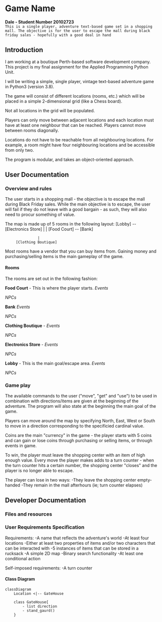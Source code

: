 # Game Name
**Dale - Student Number 20102723**<br/>
`This is a single player, adventure text-based game set in a shopping mall. The objective is for the user to escape the mall during black friday sales - hopefully with a good deal in hand `<br/>

## Introduction
I am working at a boutique Perth-based software development company. This project is my final assignment for the Applied Programming Python Unit.

I will be writing a simple, single player, vintage text-based adventure game in Python3 (version 3.8).

The game will consist of different locations (rooms, etc.) which will be placed in a simple 2-dimensional grid (like a Chess board).
 
Not all locations in the grid will be populated.
 
Players can only move between adjacent locations and each location must have at least one neighbour that can be reached. Players cannot move between rooms diagonally.

Locations do not have to be reachable from all neighbouring locations. For example, a room might have four neighbouring locations and be accessible from only two. 

The program is modular, and takes an object-oriented approach. 




## User Documentation
### Overview and rules
The user starts in a shopping mall - the objective is to escape the mall during Black Friday sales. While the main objective is to escape, the user will fail if they do not leave with a good bargain - as such, they will also need to procur something of value.

The map is made up of 5 rooms in the following layout:
[Lobby] -- [Electronics Store]
  |                |
[Food Court] -- [Bank]  

                   |
         [Clothing Boutique]
       

Most rooms have a vendor that you can buy items from. Gaining money and purchasing/selling items is the main gameplay of the game.

#### Rooms
The rooms are set out in the following fashion:

**Food Court** -
This is where the player starts.
*Events*

*NPCs*

**Bank**
*Events*

*NPCs*

**Clothing Boutique** -
*Events*

*NPCs*

**Electronics Store** -
*Events*

*NPCs*

**Lobby** -
This is the main goal/escape area.
*Events*

*NPCs*

### Game play
The available commands to the user ("move", "get" and "use") to be used in combination with directions/items are given at the beginning of the adventure. The program will also state at the beginning the main goal of the game.

Players can move around the map by specifying North, East, West or South to move in a direction corresponding to the specificied cardinal value.

Coins are the main "currency" in the game - the player starts with 5 coins and can gain or lose coins through purchasing or selling items, or through events in game.

To win, the player must leave the shopping center with an item of high enough value. Every move the player makes adds to a turn counter - when the turn counter hits a certain number, the shopping center "closes" and the player is no longer able to escape.

The player can lose in two ways:
-They leave the shopping center empty-handed
-They remain in the mall afterhours (ie; turn counter elapses)


## Developer Documentation
### Files and resources

### User Requirements Specification
Requirements:
-A name that reflects the adventure's world
-At least four locations
-Either at least two properties of items and/or two characters that can be interacted with
-5 instances of items that can be stored in a rucksack
-A simple 2D map
-Binary search functionality
-At least one conditional action

Self-imposed requirements:
-A turn counter

#### Class Diagram

```mermaid
classDiagram
    Location <|-- GateHouse

    class GateHouse{
        - list direction 
        - stand_gaurd()
    } 
```
